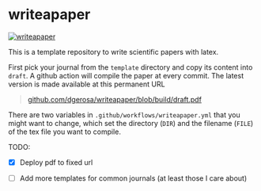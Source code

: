 # writeapaper

[![writeapaper](https://github.com/dgerosa/writeapaper/actions/workflows/writeapaper.yml/badge.svg)](https://github.com/dgerosa/writeapaper/actions)


This is a template repository to write scientific papers with latex. 

First pick your journal from the `template` directory and copy its content into `draft`.  A github action will compile the paper at every commit. The latest version is made available at this permanent URL

> [github.com/dgerosa/writeapaper/blob/build/draft.pdf](https://github.com/dgerosa/writeapaper/blob/build/draft.pdf)

There are two variables in `.github/workflows/writeapaper.yml` that you might want to change, which set the directory (`DIR`) and the filename (`FILE`) of the tex file you want to compile.


TODO: 
- [x] Deploy pdf to fixed url
- [ ] Add more templates for common journals (at least those I care about)  

